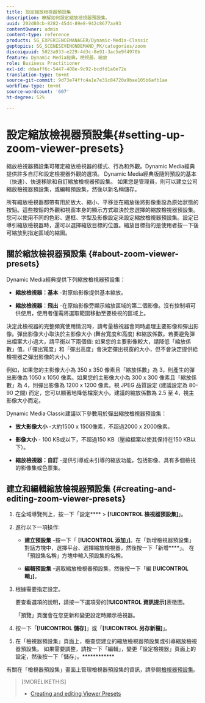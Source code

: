 ```yaml
---
title: 設定縮放檢視器預設集
description: 瞭解如何設定縮放檢視器預設集。
uuid: 202d80cb-8282-45d4-89e8-942c8677aa93
contentOwner: admin
content-type: reference
products: SG_EXPERIENCEMANAGER/Dynamic-Media-Classic
geptopics: SG_SCENESEVENONDEMAND_PK/categories/zoom
discoiquuid: 5023a933-e229-4d3c-8e91-3ac5e9f4970b
feature: Dynamic Media經典，檢視器，縮放
role: Business Practitioner
exl-id: ddaaff6c-5447-408e-9c92-bcdfd1a0e72e
translation-type: tm+mt
source-git-commit: 9d73e74ffc4a1e7e31c84720a9bae105b6afb1ae
workflow-type: tm+mt
source-wordcount: '607'
ht-degree: 52%

---
```


# 設定縮放檢視器預設集{#setting-up-zoom-viewer-presets}

縮放檢視器預設集可確定縮放檢視器的樣式、行為和外觀。Dynamic Media經典提供許多自訂和設定檢視器外觀的選項。 Dynamic Media經典版隨附預設的基本（快速）、快速移除和自訂縮放檢視器預設集。 如果您是管理員，則可以建立公司縮放檢視器預設集，或編輯預設集，然後以新名稱儲存。

所有縮放檢視器都帶有用於放大、縮小、平移並在縮放後將影像重設為原始狀態的按鈕。這些按鈕的外觀和視窗本身的顯示方式取決於您選擇的縮放檢視器預設集。 您可以使用不同的色彩、邊框、字型及影像設定來設定縮放檢視器預設集。設定已導引縮放檢視器時，還可以選擇縮放目標的位置。縮放目標指的是使用者按一下後可縮放到指定區域的縮圖。

## 關於縮放檢視器預設集 {#about-zoom-viewer-presets}

Dynamic Media經典提供下列縮放檢視器預設集：

* **縮放檢視器：基本** -對原始影像提供基本縮放。

* **縮放檢視器：飛出** -在原始影像旁顯示縮放區域的第二個影像。沒有控制項可供使用，使用者僅需將選取範圍移動至要檢視的區域上。

決定此檢視器的完整頻寬使用情況時，請考量檢視器會同時處理主要影像和彈出影像。彈出影像大小取決於主影像大小 (舞台寬度和高度) 和縮放係數。若要避免彈出檔案大小過大，請平衡以下兩個值: 如果您的主要影像較大，請降低「縮放係數」值。(「彈出寬度」和「彈出高度」會決定彈出視窗的大小，但不會決定提供給檢視器之彈出影像的大小。)

例如，如果您的主影像大小為 350 x 350 像素且「縮放係數」為 3，則產生的彈出影像為 1050 x 1050 像素。如果您的主影像大小為 300 x 300 像素且「縮放係數」為 4，則彈出影像為 1200 x 1200 像素。視 JPEG 品質設定 (建議設定為 80-90 之間) 而定，您可以顯著地降低檔案大小。建議的縮放係數為 2.5 至 4，視主影像大小而定。

Dynamic Media·Classic建議以下參數用於彈出縮放檢視器預設集：

* **放大影像大小** -大約1500 x 1500像素，不超過2000 x 2000像素。

* **影像大小** - 100 KB或以下，不超過150 KB（壓縮檔案以使其保持在150 KB以下）。

* **縮放檢視器：自訂** -提供引導或未引導的縮放功能，包括影像、具有多個檢視的影像集或色票集。

## 建立和編輯縮放檢視器預設集 {#creating-and-editing-zoom-viewer-presets}

1. 在全域導覽列上，按一下「設定&#x200B;**** > **[!UICONTROL 檢視器預設集]**」。
1. 進行以下一項操作:

   * **建立預設集** -按一下「 **[!UICONTROL 添加」]**。在「新增檢視器預設集」對話方塊中，選擇平台、選擇縮放檢視器，然後按一下「新增&#x200B;****」。 在「預設集名稱」方塊中輸入預設集的名稱。

   * **編輯預設集** -選取縮放檢視器預設集，然後按一下「編 **[!UICONTROL 輯」]**。

1. 根據需要指定設定。

   要查看選項的說明，請按一下選項旁的&#x200B;**[!UICONTROL 資訊提示]**&#x200B;表徵圖。

   「預覽」頁面會在您更新和變更設定時顯示檢視器。

1. 按一下「**[!UICONTROL 儲存]**」或「**[!UICONTROL 另存新檔]**」。
1. 在「檢視器預設集」頁面上，檢查您建立的縮放檢視器預設集或引導縮放檢視器預設集。 如果需要調整，請按一下「編輯」，變更「設定檢視器」頁面上的設定，然後按一下「儲存」。************

有關在「檢視器預設集」畫面上管理檢視器預設集的資訊，請參閱[檢視器預設集](application-setup.md#viewer_presets)。

>[!MORELIKETHIS]
>
>* [Creating and editing Viewer Presets](application-setup.md#adding_and_editing_viewer_presets)

